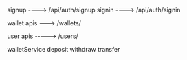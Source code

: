 signup  ----> /api/auth/signup
signin  ----> /api/auth/signin

wallet apis ---> /wallets/

user apis -----> /users/

walletService
deposit
withdraw
transfer